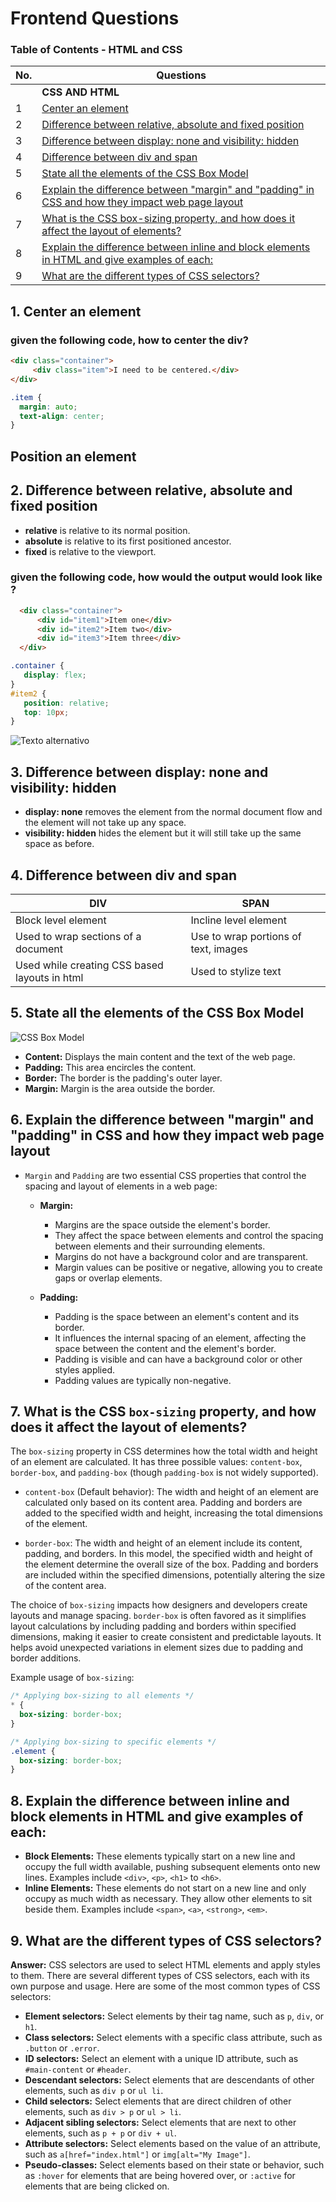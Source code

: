 # Frontend Questions


### Table of Contents - HTML and CSS

| No. | Questions |
| --- | --------- |
|   | **CSS AND HTML** |
| 1 | [Center an element](#1)|
| 2 | [Difference between relative, absolute and fixed position](#2)|
| 3 | [Difference between display: none and visibility: hidden](#3)|
| 4 | [Difference between div and span](#4)|
| 5 | [State all the elements of the CSS Box Model](#5)|
| 6 | [Explain the difference between "margin" and "padding" in CSS and how they impact web page layout](#6)|
| 7 | [What is the CSS box-sizing property, and how does it affect the layout of elements?](#7)|
| 8 | [Explain the difference between inline and block elements in HTML and give examples of each:](#8)|
| 9 | [What are the different types of CSS selectors?](#9)|

## 1. Center an element

### given the following code, how to center the div?<a id="1"></a>

~~~html
<div class="container">
     <div class="item">I need to be centered.</div>
</div>
~~~

~~~css
.item {
  margin: auto;
  text-align: center;
}   
~~~

## Position an element

## 2. Difference between relative, absolute and fixed position<a id="2"></a>

- <b>relative</b> is relative to its normal position.
- <b>absolute</b> is relative to its first positioned ancestor.
- <b>fixed</b> is relative to the viewport.

### given the following code, how would the output would look like ?

~~~html
  <div class="container">
      <div id="item1">Item one</div>
      <div id="item2">Item two</div>
      <div id="item3">Item three</div>
  </div>
~~~

~~~css
.container {
   display: flex;
}
#item2 {
   position: relative; 
   top: 10px;
}
~~~

![Texto alternativo](./images/relativePosition.png)

## 3. Difference between display: none and visibility: hidden<a id="3"></a>

- <b>display: none</b> removes the element from the normal document flow and the element will not take up any space.
- <b>visibility: hidden</b> hides the element but it will still take up the same space as before.

## 4. Difference between div and span<a id="4"></a>

| DIV | SPAN |
| -------------------------------------------------- | -------------------------------------------------- |
| Block level element | Incline level element |
| Used to wrap sections of a document | Use to wrap portions of text, images |
| Used while creating CSS based layouts in html | Used to stylize text |

## 5. State all the elements of the CSS Box Model<a id="5"></a>

![CSS Box Model](./images/CssBoxModel.png)
- <b>Content:</b> Displays the main content and the text of the web page.
- <b>Padding:</b> This area encircles the content.
- <b>Border:</b> The border is the padding's outer layer.
- <b>Margin:</b>  Margin is the area outside the border.

## 6. Explain the difference between "margin" and "padding" in CSS and how they impact web page layout<a id="6"></a>

- `Margin` and `Padding` are two essential CSS properties that control the spacing and layout of elements in a web page:

  - **Margin:**
    - Margins are the space outside the element's border.
    - They affect the space between elements and control the spacing between elements and their surrounding elements.
    - Margins do not have a background color and are transparent.
    - Margin values can be positive or negative, allowing you to create gaps or overlap elements.

  - **Padding:**
    - Padding is the space between an element's content and its border.
    - It influences the internal spacing of an element, affecting the space between the content and the element's border.
    - Padding is visible and can have a background color or other styles applied.
    - Padding values are typically non-negative.

## 7. What is the CSS `box-sizing` property, and how does it affect the layout of elements?<a id="7"></a>

The `box-sizing` property in CSS determines how the total width and height of an element are calculated. It has three possible values: `content-box`, `border-box`, and `padding-box` (though `padding-box` is not widely supported).

- `content-box` (Default behavior): The width and height of an element are calculated only based on its content area. Padding and borders are added to the specified width and height, increasing the total dimensions of the element.

- `border-box`: The width and height of an element include its content, padding, and borders. In this model, the specified width and height of the element determine the overall size of the box. Padding and borders are included within the specified dimensions, potentially altering the size of the content area.

The choice of `box-sizing` impacts how designers and developers create layouts and manage spacing. `border-box` is often favored as it simplifies layout calculations by including padding and borders within specified dimensions, making it easier to create consistent and predictable layouts. It helps avoid unexpected variations in element sizes due to padding and border additions.

Example usage of `box-sizing`:

```css
/* Applying box-sizing to all elements */
* {
  box-sizing: border-box;
}

/* Applying box-sizing to specific elements */
.element {
  box-sizing: border-box;
}
```

## 8. Explain the difference between inline and block elements in HTML and give examples of each:<a id="8"></a>
   - **Block Elements:** These elements typically start on a new line and occupy the full width available, pushing subsequent elements onto new lines. Examples include `<div>`, `<p>`, `<h1>` to `<h6>`.
   - **Inline Elements:** These elements do not start on a new line and only occupy as much width as necessary. They allow other elements to sit beside them. Examples include `<span>`, `<a>`, `<strong>`, `<em>`.

## 9. What are the different types of CSS selectors?<a id="9"></a>

**Answer:** CSS selectors are used to select HTML elements and apply styles to them. There are several different types of CSS selectors, each with its own purpose and usage. Here are some of the most common types of CSS selectors:
* **Element selectors:** Select elements by their tag name, such as `p`, `div`, or `h1`.
* **Class selectors:** Select elements with a specific class attribute, such as `.button` or `.error`.
* **ID selectors:** Select an element with a unique ID attribute, such as `#main-content` or `#header`.
* **Descendant selectors:** Select elements that are descendants of other elements, such as `div p` or `ul li`.
* **Child selectors:** Select elements that are direct children of other elements, such as `div > p` or `ul > li`.
* **Adjacent sibling selectors:** Select elements that are next to other elements, such as `p + p` or `div + ul`.
* **Attribute selectors:** Select elements based on the value of an attribute, such as `a[href="index.html"]` or `img[alt="My Image"]`.
* **Pseudo-classes:** Select elements based on their state or behavior, such as `:hover` for elements that are being hovered over, or `:active` for elements that are being clicked on.
